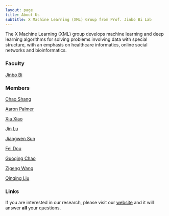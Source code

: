```yaml
---
layout: page
title: About Us
subtitle: X Machine Learning (XML) Group from Prof. Jinbo Bi Lab 
---
```


The X Machine Learning (XML) group develops machine learning and deep learning algorithms for solving problems involving data with special structure, with an emphasis on healthcare informatics, online social networks and bioinformatics. 

### Faculty

[Jinbo Bi](http://www.engr.uconn.edu/~jinbo/)


### Members

[Chao Shang](http://www.chaoshangcs.com/) 

[Aaron Palmer](https://xmachinelearning.github.io/aboutus/) 

[Xia Xiao](https://xmachinelearning.github.io/aboutus/) 

[Jin Lu](https://scholar.google.es/citations?user=FK_W-KIAAAAJ&hl=en) 

[Jiangwen Sun](http://www.engr.uconn.edu/~jis10006) 

[Fei Dou](https://xmachinelearning.github.io/aboutus/) 

[Guoqing Chao](https://xmachinelearning.github.io/aboutus/) 

[Zigeng Wang](https://xmachinelearning.github.io/aboutus/) 

[Qinqing Liu](https://xmachinelearning.github.io/aboutus/) 



### Links

If you are interested in our research, please visit our [website](http://www.labhealthinfo.uconn.edu/) and it will answer **all** your questions.
